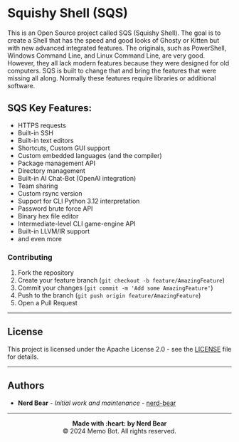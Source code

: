 # Squishy Shell (SQS)

This is an Open Source project called SQS (Squishy Shell). The goal is to create a Shell that has the speed and good looks of Ghosty or Kitten but with new advanced integrated features. The originals, such as PowerShell, Windows Command Line, and Linux Command Line, are very good. However, they all lack modern features because they were designed for old computers. SQS is built to change that and bring the features that were missing all along. Normally these features require libraries or additional software.

## SQS Key Features:
* HTTPS requests
* Built-in SSH
* Built-in text editors
* Shortcuts, Custom GUI support
* Custom embedded languages (and the compiler)
* Package management API
* Directory management
* Built-in AI Chat-Bot (OpenAI integration)
* Team sharing
* Custom rsync version
* Support for CLI Python 3.12 interpretation
* Password brute force API
* Binary hex file editor
* Intermediate-level CLI game-engine API
* Built-in LLVM/IR support
* and even more

### Contributing
1. Fork the repository
2. Create your feature branch (`git checkout -b feature/AmazingFeature`)
3. Commit your changes (`git commit -m 'Add some AmazingFeature'`)
4. Push to the branch (`git push origin feature/AmazingFeature`)
5. Open a Pull Request

---

## License

This project is licensed under the Apache License 2.0 - see the [LICENSE](LICENSE) file for details.

---

## Authors

- **Nerd Bear** - *Initial work and maintenance* - [nerd-bear](https://github.com/nerd-bear)

---

<div align="center">
  <strong>Made with :heart: by Nerd Bear</strong><br>
  © 2024 Memo Bot. All rights reserved.
</div>